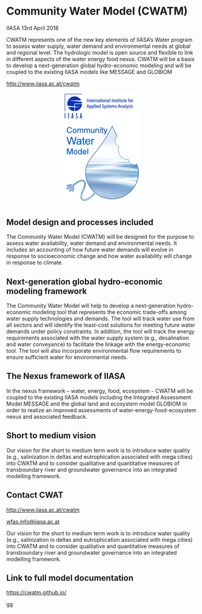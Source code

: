 # Community Water Model (CWATM)

IIASA
13rd April 2018

CWATM represents one of the new key elements of IIASA’s Water program to assess water supply, water demand and environmental needs at global and regional level. The hydrologic model is open source and flexible to link in different aspects of the water energy food nexus. CWATM will be a basis to develop a next-generation global hydro-economic modeling and will be coupled to the existing IIASA models like MESSAGE and GLOBIOM

http://www.iiasa.ac.at/cwatm


<p align="center">
  <img src="docu/_static/CWATM1.jpg" width="200" title="CWATM">
</p>


## Model design and processes included

The Community Water Model (CWATM) will be designed for the purpose to assess water availability, water demand and environmental needs. It includes an accounting of how future water demands will evolve in response to socioeconomic change and how water availability will change in response to climate.

## Next-generation global hydro-economic modeling framework

The Community Water Model will help to develop a next-generation hydro-economic modeling tool that represents the economic trade-offs among water supply technologies and demands.  The tool will track water use from all sectors and will identify the least-cost solutions for meeting future water demands under policy constraints.  In addition, the tool will track the energy requirements associated with the water supply system (e.g., desalination and water conveyance) to facilitate the linkage with the energy-economic tool. The tool will also incorporate environmental flow requirements to ensure sufficient water for environmental needs.

## The Nexus framework of IIASA

In the nexus framework – water, energy, food, ecosystem - CWATM will be coupled to the existing IIASA models including the Integrated Assessment Model MESSAGE and the global land and ecosystem model GLOBIOM in order to realize an improved assessments of water-energy-food-ecosystem nexus and associated feedback.

## Short to medium vision

Our vision for the short to medium term work is to introduce water quality (e.g., salinization in deltas and eutrophication associated with mega cities) into CWATM and to consider qualitative and quantitative measures of transboundary river and groundwater governance into an integrated modelling framework.

## Contact CWAT

http://www.iiasa.ac.at/cwatm 

wfas.info@iiasa.ac.at

Our vision for the short to medium term work is to introduce water quality (e.g., salinization in deltas and eutrophication associated with mega cities) into CWATM and to consider qualitative and quantitative measures of transboundary river and groundwater governance into an integrated modelling framework.


## Link to full model documentation

https://cwatm.github.io/

gg

